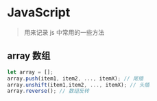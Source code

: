 # JavaScript

> 用来记录 js 中常用的一些方法

## array 数组

```javascript
let array = [];
array.push(item1, item2, ..., itemX); // 尾插
array.unshift(item1,item2, ..., itemX); // 头插
array.reverse(); // 数组反转
```

